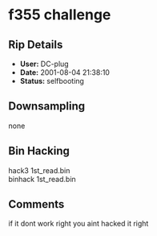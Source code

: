 # f355 challenge

## Rip Details

- **User:** DC-plug
- **Date:** 2001-08-04 21:38:10
- **Status:** selfbooting

## Downsampling

none

## Bin Hacking

hack3 1st_read.bin<br />binhack 1st_read.bin

## Comments

if it dont work right you aint hacked it right

